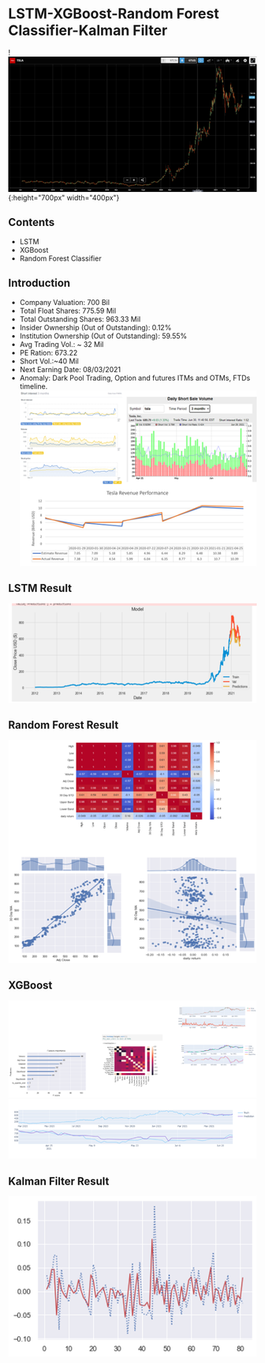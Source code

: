 # LSTM-XGBoost-Random Forest Classifier-Kalman Filter
!![TSLA](img/cover.png){:height="700px" width="400px"}
## Contents
- LSTM
- XGBoost
- Random Forest Classifier
## Introduction
- Company Valuation: 700 Bil
- Total Float Shares: 775.59 Mil
- Total Outstanding Shares: 963.33 Mil
- Insider Ownership (Out of Outstanding): 0.12%
- Institution Ownership (Out of Outstanding): 59.55%
- Avg Trading Vol.: ~ 32 Mil
- PE Ration: 673.22
- Short Vol.:~40 Mil
- Next Earning Date: 08/03/2021
- Anomaly: Dark Pool Trading, Option and futures ITMs and OTMs, FTDs timeline.
![TSLA](img/Picture2.png)


## LSTM Result
![TSLA](img/lstm.png)

## Random Forest Result
![TSLA](img/RMF.png)

## XGBoost
![TSLA](img/xgb-1.png)
![TSLA](img/xgb.png)

## Kalman Filter Result
![TSLA](img/kalman.png)
